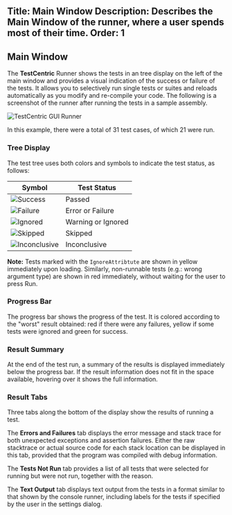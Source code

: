 Title: Main Window
Description: Describes the Main Window of the runner, where a user spends most of their time.
Order: 1
---

## Main Window

The **TestCentric** Runner shows the tests in an tree display on the left of the main window and provides a visual indication of the success or failure of the tests. It allows you to selectively run single tests or suites and reloads automatically as you modify and re-compile your code. The following is a screenshot of the runner after running the tests in a sample assembly.

![TestCentric GUI Runner](/testcentric-gui/assets/img/testcentric.png)

In this example, there were a total of 31 test cases, of which 21 were run.

### Tree Display

The test tree uses both colors and symbols to indicate the test status, as follows:

Symbol | Test Status
-------|------------
![Success](/testcentric-gui/assets/img/Success.png) | Passed
![Failure](/testcentric-gui/assets/img/Failure.png) | Error or Failure
![Ignored](/testcentric-gui/assets/img/Ignored.png) | Warning or Ignored
![Skipped](/testcentric-gui/assets/img/Skipped.png) | Skipped
![Inconclusive](/testcentric-gui/assets/img/Inconclusive.png) | Inconclusive

**Note:** Tests marked with the `IgnoreAttribtute` are shown in yellow immediately upon loading. Similarly, non-runnable tests (e.g.: wrong argument type) are shown in red immediately, without waiting for the user to press Run.

### Progress Bar

The progress bar shows the progress of the test. It is colored according to the "worst" result obtained: red if there were any failures, yellow if some tests were ignored and green for success.

### Result Summary
At the end of the test run, a summary of the results is displayed immediately below the progress bar. If the result information does not fit in the space available, hovering over it shows the full information.

### Result Tabs

Three tabs along the bottom of the display show the results of running a test.

The **Errors and Failures** tab displays the error message and stack trace for both unexpected exceptions and assertion failures. Either the raw stacktrace or actual source code for each stack location can be displayed in this tab, provided that the program was compiled with debug information.

The **Tests Not Run** tab provides a list of all tests that were selected for running but were not run, together with the reason.

The **Text Output** tab displays text output from the tests in a format similar to that shown by the console runner, including labels for the tests if specified by the user in the settings dialog.
